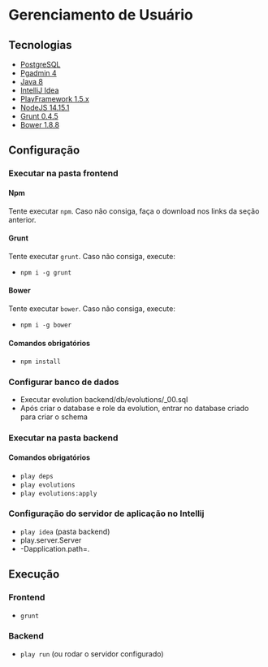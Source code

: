 
# Gerenciamento de Usuário

## Tecnologias

- [PostgreSQL](https://www.enterprisedb.com/downloads/postgres-postgresql-downloads)
- [Pgadmin 4](https://www.pgadmin.org/download/pgadmin-4-windows/)
- [Java 8](https://www.oracle.com/br/java/technologies/javase/javase-jdk8-downloads.html)
- [IntelliJ Idea](https://www.jetbrains.com/pt-br/idea/download/)
- [PlayFramework 1.5.x](https://github.com/playframework/play1/tree/1.5.3)
- [NodeJS 14.15.1](https://nodejs.org/en/download/)
- [Grunt 0.4.5](https://www.npmjs.com/package/grunt)
- [Bower 1.8.8](https://www.npmjs.com/package/bower)

## Configuração

### Executar na pasta frontend

#### Npm
Tente executar `npm`. Caso não consiga, faça o download nos links da seção anterior.

#### Grunt
Tente executar `grunt`. Caso não consiga, execute:
- `npm i -g grunt`

#### Bower
Tente executar `bower`. Caso não consiga, execute:
- `npm i -g bower`

#### Comandos obrigatórios
- `npm install`

### Configurar banco de dados

- Executar evolution backend/db/evolutions/_00.sql
- Após criar o database e role da evolution, entrar no database criado para criar o schema

### Executar na pasta backend

#### Comandos obrigatórios

- `play deps`
- `play evolutions`
- `play evolutions:apply`

### Configuração do servidor de aplicação no Intellij

- `play idea` (pasta backend)
- play.server.Server
- -Dapplication.path=.

## Execução

### Frontend
- `grunt`

### Backend
- `play run` (ou rodar o servidor configurado)